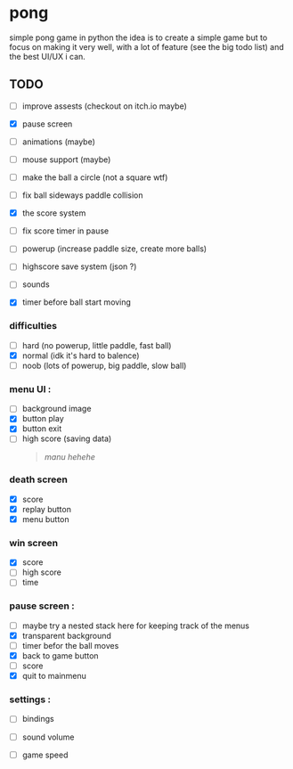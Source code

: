 # pong
simple pong game in python
the idea is to create a simple game but to focus on making it very well, with a lot of feature (see the big todo list) and the best UI/UX i can.


## TODO

- [ ] improve assests (checkout on itch.io maybe)
- [x] pause screen
- [ ] animations (maybe)
- [ ] mouse support (maybe)
- [ ] make the ball a circle (not a square wtf)
- [ ] fix ball sideways paddle collision
- [x] the score system
- [ ] fix score timer in pause
- [ ] powerup (increase paddle size, create more balls)
- [ ] highscore save system (json ?)
- [ ] sounds
- [x] timer before ball start moving


### difficulties
- [ ] hard (no powerup, little paddle, fast ball)
- [x] normal (idk it's hard to balence)
- [ ] noob (lots of powerup, big paddle, slow ball)

### menu UI :
- [ ] background image
- [x] button play
- [x] button exit
- [ ] high score (saving data)
   > _manu hehehe_

### death screen
- [x] score
- [x] replay button
- [x] menu button

### win screen
- [x] score
- [ ] high score
- [ ] time

### pause screen :
- [ ] maybe try a nested stack here for keeping track of the menus
- [x] transparent background
- [ ] timer befor the ball moves
- [x] back to game button
- [ ] score
- [x] quit to mainmenu

### settings :
- [ ] bindings
- [ ] sound volume
- [ ] game speed

